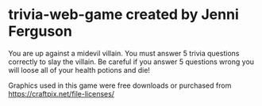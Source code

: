 # trivia-web-game created by Jenni Ferguson

You are up against a midevil villain.  You must answer 5 trivia questions correctly  to slay the villain. Be careful if you answer 5 questions wrong you will loose all of your health potions and die!

Graphics used in this game were free downloads or purchased from https://craftpix.net/file-licenses/